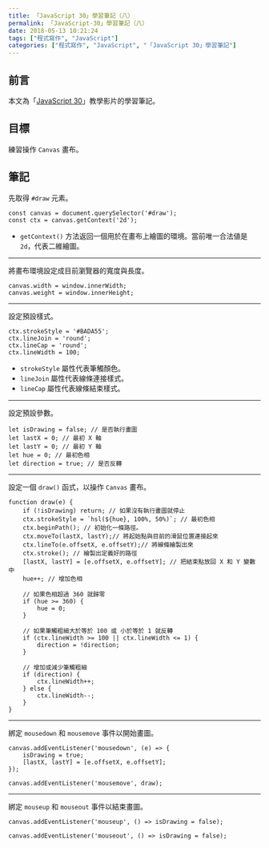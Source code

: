 ```yaml
---
title: 「JavaScript 30」學習筆記（八）
permalink: 「JavaScript-30」學習筆記（八）
date: 2018-05-13 10:21:24
tags: ["程式寫作", "JavaScript"]
categories: ["程式寫作", "JavaScript", "「JavaScript 30」學習筆記"]
---
```


## 前言
本文為「[JavaScript 30](https://javascript30.com/)」教學影片的學習筆記。

## 目標
練習操作 `Canvas` 畫布。

## 筆記
先取得 `#draw` 元素。
```JS
const canvas = document.querySelector('#draw');
const ctx = canvas.getContext('2d');
```
- `getContext()` 方法返回一個用於在畫布上繪圖的環境。當前唯一合法値是 `2d`，代表二維繪圖。
---
將畫布環境設定成目前瀏覽器的寬度與長度。
```JS
canvas.width = window.innerWidth;
canvas.weight = window.innerHeight;
```
---
設定預設樣式。
```JS
ctx.strokeStyle = '#BADA55';
ctx.lineJoin = 'round';
ctx.lineCap = 'round';
ctx.lineWidth = 100;
```
- `strokeStyle` 屬性代表筆觸顏色。
- `lineJoin` 屬性代表線條連接樣式。
- `lineCap` 屬性代表線條結束樣式。
---
設定預設參數。
```JS
let isDrawing = false; // 是否執行畫圖
let lastX = 0; // 最初 X 軸
let lastY = 0; // 最初 Y 軸
let hue = 0; // 最初色相
let direction = true; // 是否反轉
```
---
設定一個 `draw()` 函式，以操作 `Canvas` 畫布。
```JS
function draw(e) {
    if (!isDrawing) return; // 如果沒有執行畫圖就停止
    ctx.strokeStyle = `hsl(${hue}, 100%, 50%)`; // 最初色相
    ctx.beginPath(); // 初始化一條路徑。
    ctx.moveTo(lastX, lastY);// 將起始點與目前的滑鼠位置連接起來
    ctx.lineTo(e.offsetX, e.offsetY);// 將線條繪製出來
    ctx.stroke(); // 繪製出定義好的路徑
    [lastX, lastY] = [e.offsetX, e.offsetY]; // 把結束點放回 X 和 Y 變數中
    hue++; // 增加色相

    // 如果色相超過 360 就歸零
    if (hue >= 360) {
        hue = 0;
    }

    // 如果筆觸粗細大於等於 100 或 小於等於 1 就反轉
    if (ctx.lineWidth >= 100 || ctx.lineWidth <= 1) {
        direction = !direction;
    }

    // 增加或減少筆觸粗細
    if (direction) {
        ctx.lineWidth++;
    } else {
        ctx.lineWidth--;
    }
}
```
---
綁定 `mousedown` 和 `mousemove` 事件以開始畫圖。
```JS
canvas.addEventListener('mousedown', (e) => {
    isDrawing = true;
    [lastX, lastY] = [e.offsetX, e.offsetY];
});

canvas.addEventListener('mousemove', draw);
```
---
綁定 `mouseup` 和 `mouseout` 事件以結束畫圖。
```JS
canvas.addEventListener('mouseup', () => isDrawing = false);

canvas.addEventListener('mouseout', () => isDrawing = false);
```